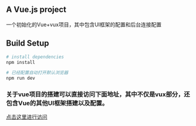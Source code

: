 
## A Vue.js project
一个初始化的Vue+vux项目，其中包含UI框架的配置和后台连接配置

## Build Setup

``` bash
# install dependencies
npm install

# 已经配置自动打开默认浏览器
npm run dev

```

### 关于vue项目的搭建可以直接访问下面地址，其中不仅是vux部分，还包含Vue的其他UI框架搭建以及配置。
[点击这里进行访问](https://github.com/mcya/JavaScriptExperience/issues/38)
